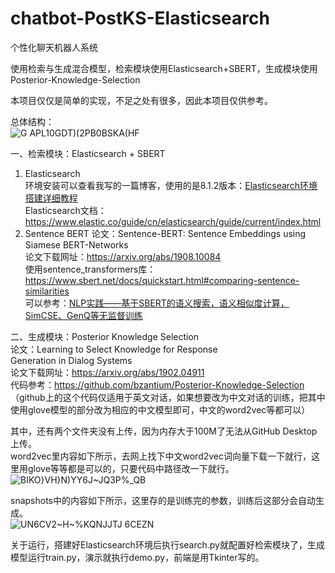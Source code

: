 # chatbot-PostKS-Elasticsearch
个性化聊天机器人系统

使用检索与生成混合模型，检索模块使用Elasticsearch+SBERT，生成模块使用Posterior-Knowledge-Selection

本项目仅仅是简单的实现，不足之处有很多，因此本项目仅供参考。

总体结构：  
![G APL10GDT)(2PB0BSKA(HF](https://user-images.githubusercontent.com/70964199/168462610-786e830a-ecfa-419e-ba45-70eef9255987.png)


一、检索模块：Elasticsearch + SBERT  
1. Elasticsearch  
环境安装可以查看我写的一篇博客，使用的是8.1.2版本：[Elasticsearch环境搭建详细教程](https://blog.csdn.net/Friedrichor/article/details/124371742?spm=1001.2014.3001.5501)  
Elasticsearch文档：https://www.elastic.co/guide/cn/elasticsearch/guide/current/index.html  
2. Sentence BERT
论文：Sentence-BERT: Sentence Embeddings using Siamese BERT-Networks  
论文下载网址：https://arxiv.org/abs/1908.10084  
使用sentence_transformers库：https://www.sbert.net/docs/quickstart.html#comparing-sentence-similarities  
可以参考：[NLP实践——基于SBERT的语义搜索，语义相似度计算，SimCSE、GenQ等无监督训练](https://blog.csdn.net/weixin_44826203/article/details/119868241?spm=1001.2014.3001.5506)  

二、生成模块：Posterior Knowledge Selection  
论文：Learning to Select Knowledge for Response Generation in Dialog Systems  
论文下载网址：https://arxiv.org/abs/1902.04911  
代码参考：https://github.com/bzantium/Posterior-Knowledge-Selection （github上的这个代码仅适用于英文对话，如果想要改为中文对话的训练，把其中使用glove模型的部分改为相应的中文模型即可，中文的word2vec等都可以）  

其中，还有两个文件夹没有上传，因为内存大于100M了无法从GitHub Desktop上传。  
word2vec里内容如下所示，去网上找下中文word2vec词向量下载一下就行，这里用glove等等都是可以的，只要代码中路径改一下就行。  
![BIKO}VH}N)YY6J~JQ3P%_QB](https://user-images.githubusercontent.com/70964199/168311730-257672e6-7c08-4146-a337-9f1b9bd6448b.png)

snapshots中的内容如下所示，这里存的是训练完的参数，训练后这部分会自动生成。  
![UN6CV2~H~%KQNJJTJ 6CEZN](https://user-images.githubusercontent.com/70964199/168313949-53d618ff-2292-4308-8a45-72e834b4f8d6.png)  

关于运行，搭建好Elasticsearch环境后执行search.py就配置好检索模块了，生成模型运行train.py，演示就执行demo.py，前端是用Tkinter写的。
